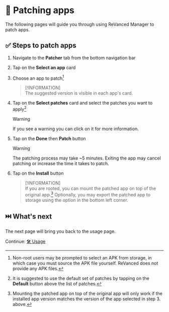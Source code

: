 # 🧩 Patching apps

The following pages will guide you through using ReVanced Manager to patch apps.

## ✅ Steps to patch apps

1. Navigate to the **Patcher** tab from the bottom navigation bar
2. Tap on the **Select an app** card
3. Choose an app to patch[^1]

   > [!INFORMATION]  
   > The suggested version is visible in each app's card.
4. Tap on the **Select patches** card and select the patches you want to apply[^2]

   >[!WARNING]  
   > If you see a warning you can click on it for more information.
5. Tap on the **Done** then **Patch** button

   > [!WARNING]  
   > The patching process may take ~5 minutes. Exiting the app may cancel patching or increase the time it takes to patch.
6. Tap on the **Install** button

   > [!INFORMATION]  
   > If you are rooted, you can mount the patched app on top of the original app.[^3]
   > Optionally, you may export the patched app to storage using the option in the bottom left corner.

[^1]: Non-root users may be prompted to select an APK from storage, in which case you must source the APK file yourself. ReVanced does not provide any APK files.
[^2]: It is suggested to use the default set of patches by tapping on the **Default** button above the list of patches.
[^3]: Mounting the patched app on top of the original app will only work if the installed app version matches the version of the app selected in step 3. above.

## ⏭️ What's next

The next page will bring you back to the usage page.

Continue: [🛠️ Usage](2_usage.md)
